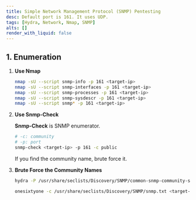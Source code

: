 ```yaml
---
title: Simple Network Management Protocol (SNMP) Pentesting
desc: Default port is 161. It uses UDP.
tags: [Hydra, Network, Nmap, SNMP]
alts: []
render_with_liquid: false
---
```


## 1. Enumeration

1. **Use Nmap**

    ```sh
    nmap -sU --script snmp-info -p 161 <target-ip>
    nmap -sU --script snmp-interfaces -p 161 <target-ip>
    nmap -sU --script snmp-processes -p 161 <target-ip>
    nmap -sU --script snmp-sysdescr -p 161 <target-ip>
    nmap -sU --script snmp* -p 161 <target-ip>
    ```

2. **Use Snmp-Check**

    **Snmp-Check** is SNMP enumerator.

    ```sh
    # -c: community
    # -p: port
    snmp-check <target-ip> -p 161 -c public
    ```

    If you find the community name, brute force it.

3. **Brute Force the Community Names**

    ```sh
    hydra -P /usr/share/seclists/Discovery/SNMP/common-snmp-community-strings.txt <target-ip> snmp

    onesixtyone -c /usr/share/seclists/Discovery/SNMP/snmp.txt <target-ip>
    ```